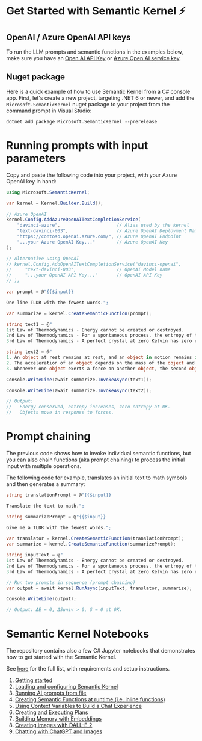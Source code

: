 # Get Started with Semantic Kernel ⚡

## OpenAI / Azure OpenAI API keys

To run the LLM prompts and semantic functions in the examples below, make sure
you have an
[Open AI API Key](https://openai.com/api/) or
[Azure Open AI service key](https://learn.microsoft.com/azure/cognitive-services/openai/quickstart?pivots=rest-api).

## Nuget package

Here is a quick example of how to use Semantic Kernel from a C# console app.
First, let's create a new project, targeting .NET 6 or newer, and add the
`Microsoft.SemanticKernel` nuget package to your project from the command prompt
in Visual Studio:

    dotnet add package Microsoft.SemanticKernel --prerelease

# Running prompts with input parameters

Copy and paste the following code into your project, with your Azure OpenAI key in hand:

```csharp
using Microsoft.SemanticKernel;

var kernel = Kernel.Builder.Build();

// Azure OpenAI
kernel.Config.AddAzureOpenAITextCompletionService(
    "davinci-azure",                     // Alias used by the kernel
    "text-davinci-003",                  // Azure OpenAI Deployment Name
    "https://contoso.openai.azure.com/", // Azure OpenAI Endpoint
    "...your Azure OpenAI Key..."        // Azure OpenAI Key
);

// Alternative using OpenAI
// kernel.Config.AddOpenAITextCompletionService("davinci-openai",
//     "text-davinci-003",               // OpenAI Model name
//     "...your OpenAI API Key..."       // OpenAI API Key
// );

var prompt = @"{{$input}}

One line TLDR with the fewest words.";

var summarize = kernel.CreateSemanticFunction(prompt);

string text1 = @"
1st Law of Thermodynamics - Energy cannot be created or destroyed.
2nd Law of Thermodynamics - For a spontaneous process, the entropy of the universe increases.
3rd Law of Thermodynamics - A perfect crystal at zero Kelvin has zero entropy.";

string text2 = @"
1. An object at rest remains at rest, and an object in motion remains in motion at constant speed and in a straight line unless acted on by an unbalanced force.
2. The acceleration of an object depends on the mass of the object and the amount of force applied.
3. Whenever one object exerts a force on another object, the second object exerts an equal and opposite on the first.";

Console.WriteLine(await summarize.InvokeAsync(text1));

Console.WriteLine(await summarize.InvokeAsync(text2));

// Output:
//   Energy conserved, entropy increases, zero entropy at 0K.
//   Objects move in response to forces.
```

# Prompt chaining

The previous code shows how to invoke individual semantic functions, but you can
also chain functions (aka prompt chaining) to process the initial input with multiple
operations. 

The following code for example, translates an initial text to math symbols and
then generates a summary:

```csharp
string translationPrompt = @"{{$input}}

Translate the text to math.";

string summarizePrompt = @"{{$input}}

Give me a TLDR with the fewest words.";

var translator = kernel.CreateSemanticFunction(translationPrompt);
var summarize = kernel.CreateSemanticFunction(summarizePrompt);

string inputText = @"
1st Law of Thermodynamics - Energy cannot be created or destroyed.
2nd Law of Thermodynamics - For a spontaneous process, the entropy of the universe increases.
3rd Law of Thermodynamics - A perfect crystal at zero Kelvin has zero entropy.";

// Run two prompts in sequence (prompt chaining)
var output = await kernel.RunAsync(inputText, translator, summarize);

Console.WriteLine(output);

// Output: ΔE = 0, ΔSuniv > 0, S = 0 at 0K.
```

# Semantic Kernel Notebooks

The repository contains also a few C# Jupyter notebooks that demonstrates
how to get started with the Semantic Kernel.

See [here](../samples/notebooks/dotnet/README.md) for the full list, with
requirements and setup instructions.

1. [Getting started](../samples/notebooks//dotnet/00-getting-started.ipynb)
2. [Loading and configuring Semantic Kernel](../samples/notebooks//dotnet/01-basic-loading-the-kernel.ipynb)
3. [Running AI prompts from file](../samples/notebooks//dotnet/02-running-prompts-from-file.ipynb)
4. [Creating Semantic Functions at runtime (i.e. inline functions)](../samples/notebooks//dotnet/03-semantic-function-inline.ipynb)
5. [Using Context Variables to Build a Chat Experience](../samples/notebooks//dotnet/04-context-variables-chat.ipynb)
6. [Creating and Executing Plans](../samples/notebooks//dotnet/05-using-the-planner.ipynb)
7. [Building Memory with Embeddings](../samples/notebooks//dotnet/06-memory-and-embeddings.ipynb)
8. [Creating images with DALL-E 2](../samples/notebooks//dotnet/07-DALL-E-2.ipynb)
9. [Chatting with ChatGPT and Images](../samples/notebooks//dotnet/08-chatGPT-with-DALL-E-2.ipynb)